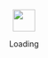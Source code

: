 <div align="center">
	<br>
	<br>
	<br>
	<br>
	<img src="https://github.githubassets.com/images/mona-loading-dark.gif" width="40" height="40">
	<p>Loading</p>
	<br>
	<br>
	<br>
	<br>
</div>
